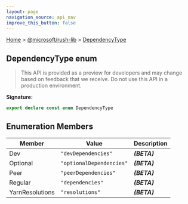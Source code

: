 ```yaml
---
layout: page
navigation_source: api_nav
improve_this_button: false
---
```



[Home](./index.md) &gt; [@microsoft/rush-lib](./rush-lib.md) &gt; [DependencyType](./rush-lib.dependencytype.md)

## DependencyType enum

> This API is provided as a preview for developers and may change based on feedback that we receive. Do not use this API in a production environment.
>


<b>Signature:</b>

```typescript
export declare const enum DependencyType
```

## Enumeration Members

|  Member | Value | Description |
|  --- | --- | --- |
|  Dev | <code>&quot;devDependencies&quot;</code> | <b><i>(BETA)</i></b> |
|  Optional | <code>&quot;optionalDependencies&quot;</code> | <b><i>(BETA)</i></b> |
|  Peer | <code>&quot;peerDependencies&quot;</code> | <b><i>(BETA)</i></b> |
|  Regular | <code>&quot;dependencies&quot;</code> | <b><i>(BETA)</i></b> |
|  YarnResolutions | <code>&quot;resolutions&quot;</code> | <b><i>(BETA)</i></b> |
